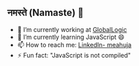 ## नमस्ते (Namaste) 👋


- 🔭 I’m currently working at [GlobalLogic](https://globallogic.com/in)
- 🌱 I’m currently learning JavaScript 😄
- 📫 How to reach me: [LinkedIn- meahuja](https://www.linkedin.com/in/meahuja/)
- ⚡ Fun fact: "JavaScript is not compiled"

